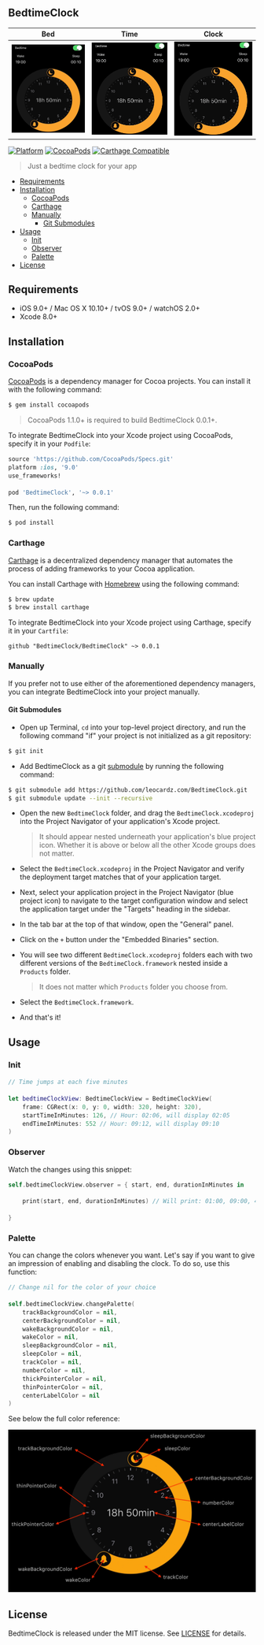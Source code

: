 ## BedtimeClock


| Bed | Time | Clock |
|:-:|:-:|:-:|
| ![changing-palette.gif](Images/changing-palette.gif) | ![changing-palette.gif](Images/changing-palette.gif) | ![changing-palette.gif](Images/changing-palette.gif)

[![Platform](https://img.shields.io/badge/platform-iOS%20|%20macOS%20|%20watchOS%20|%20tvOS-orange.svg)](https://github.com/LeonardoCardoso/SwiftLinkPreview#requirements-and-details)
[![CocoaPods](https://img.shields.io/badge/pod-v0.0.1-red.svg)](https://github.com/LeonardoCardoso/BedtimeClock#cocoapods)
[![Carthage Compatible](https://img.shields.io/badge/Carthage-compatible-4BC51D.svg)](https://github.com/LeonardoCardoso/BedtimeClock#carthage)

> Just a bedtime clock for your app

- [Requirements](#requirements)
- [Installation](#installation)
  * [CocoaPods](#cocoapods)
  * [Carthage](#carthage)
  * [Manually](#manually)
    + [Git Submodules](#git-submodules)
- [Usage](#usage)
  * [Init](#init)
  * [Observer](#observer)
  * [Palette](#palette)
- [License](#license)

## Requirements

- iOS 9.0+ / Mac OS X 10.10+ / tvOS 9.0+ / watchOS 2.0+
- Xcode 8.0+

## Installation

### CocoaPods

[CocoaPods](http://cocoapods.org) is a dependency manager for Cocoa projects. You can install it with the following command:

```bash
$ gem install cocoapods
```

> CocoaPods 1.1.0+ is required to build BedtimeClock 0.0.1+.

To integrate BedtimeClock into your Xcode project using CocoaPods, specify it in your `Podfile`:

```ruby
source 'https://github.com/CocoaPods/Specs.git'
platform :ios, '9.0'
use_frameworks!

pod 'BedtimeClock', '~> 0.0.1'
```

Then, run the following command:

```bash
$ pod install
```

### Carthage

[Carthage](https://github.com/Carthage/Carthage) is a decentralized dependency manager that automates the process of adding frameworks to your Cocoa application.

You can install Carthage with [Homebrew](http://brew.sh/) using the following command:

```bash
$ brew update
$ brew install carthage
```

To integrate BedtimeClock into your Xcode project using Carthage, specify it in your `Cartfile`:

```ogdl
github "BedtimeClock/BedtimeClock" ~> 0.0.1
```

### Manually

If you prefer not to use either of the aforementioned dependency managers, you can integrate BedtimeClock into your project manually.

#### Git Submodules

- Open up Terminal, `cd` into your top-level project directory, and run the following command "if" your project is not initialized as a git repository:

```bash
$ git init
```

- Add BedtimeClock as a git [submodule](http://git-scm.com/docs/git-submodule) by running the following command:

```bash
$ git submodule add https://github.com/leocardz.com/BedtimeClock.git
$ git submodule update --init --recursive
```

- Open the new `BedtimeClock` folder, and drag the `BedtimeClock.xcodeproj` into the Project Navigator of your application's Xcode project.

    > It should appear nested underneath your application's blue project icon. Whether it is above or below all the other Xcode groups does not matter.

- Select the `BedtimeClock.xcodeproj` in the Project Navigator and verify the deployment target matches that of your application target.
- Next, select your application project in the Project Navigator (blue project icon) to navigate to the target configuration window and select the application target under the "Targets" heading in the sidebar.
- In the tab bar at the top of that window, open the "General" panel.
- Click on the `+` button under the "Embedded Binaries" section.
- You will see two different `BedtimeClock.xcodeproj` folders each with two different versions of the `BedtimeClock.framework` nested inside a `Products` folder.

    > It does not matter which `Products` folder you choose from.

- Select the `BedtimeClock.framework`.

- And that's it!

## Usage

### Init

```swift
// Time jumps at each five minutes

let bedtimeClockView: BedtimeClockView = BedtimeClockView(
    frame: CGRect(x: 0, y: 0, width: 320, height: 320),
    startTimeInMinutes: 126, // Hour: 02:06, will display 02:05
    endTimeInMinutes: 552 // Hour: 09:12, will display 09:10
)
```

### Observer

Watch the changes using this snippet:

```swift
self.bedtimeClockView.observer = { start, end, durationInMinutes in

    print(start, end, durationInMinutes) // Will print: 01:00, 09:00, 480

}
```

### Palette

You can change the colors whenever you want. Let's say if you want to give an impression of enabling and disabling the clock. To do so, use this function:

```swift
// Change nil for the color of your choice
 
self.bedtimeClockView.changePalette(
    trackBackgroundColor = nil,
    centerBackgroundColor = nil,
    wakeBackgroundColor = nil,
    wakeColor = nil,
    sleepBackgroundColor = nil,
    sleepColor = nil,
    trackColor = nil,
    numberColor = nil,
    thickPointerColor = nil,
    thinPointerColor = nil,
    centerLabelColor = nil
)
```
See below the full color reference:

![palette.jpeg](Images/palette.jpeg)

## License

BedtimeClock is released under the MIT license. See [LICENSE](https://github.com/leocardz.com/BedtimeClock/blob/master/LICENSE) for details.
